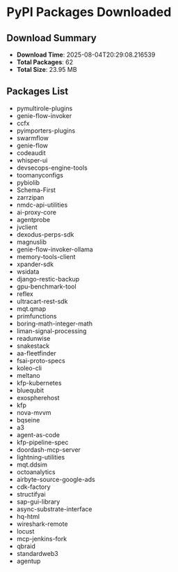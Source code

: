 # PyPI Packages Downloaded

## Download Summary
- **Download Time**: 2025-08-04T20:29:08.216539
- **Total Packages**: 62
- **Total Size**: 23.95 MB

## Packages List
- pymultirole-plugins
- genie-flow-invoker
- ccfx
- pyimporters-plugins
- swarmflow
- genie-flow
- codeaudit
- whisper-ui
- devsecops-engine-tools
- toomanyconfigs
- pybiolib
- Schema-First
- zarrzipan
- nmdc-api-utilities
- ai-proxy-core
- agentprobe
- jvclient
- dexodus-perps-sdk
- magnuslib
- genie-flow-invoker-ollama
- memory-tools-client
- xpander-sdk
- wsidata
- django-restic-backup
- gpu-benchmark-tool
- reflex
- ultracart-rest-sdk
- mqt.qmap
- primfunctions
- boring-math-integer-math
- liman-signal-processing
- readunwise
- snakestack
- aa-fleetfinder
- fsai-proto-specs
- koleo-cli
- meltano
- kfp-kubernetes
- bluequbit
- exospherehost
- kfp
- nova-mvvm
- bqseine
- a3
- agent-as-code
- kfp-pipeline-spec
- doordash-mcp-server
- lightning-utilities
- mqt.ddsim
- octoanalytics
- airbyte-source-google-ads
- cdk-factory
- structifyai
- sap-gui-library
- async-substrate-interface
- hq-html
- wireshark-remote
- locust
- mcp-jenkins-fork
- qbraid
- standardweb3
- agentup
